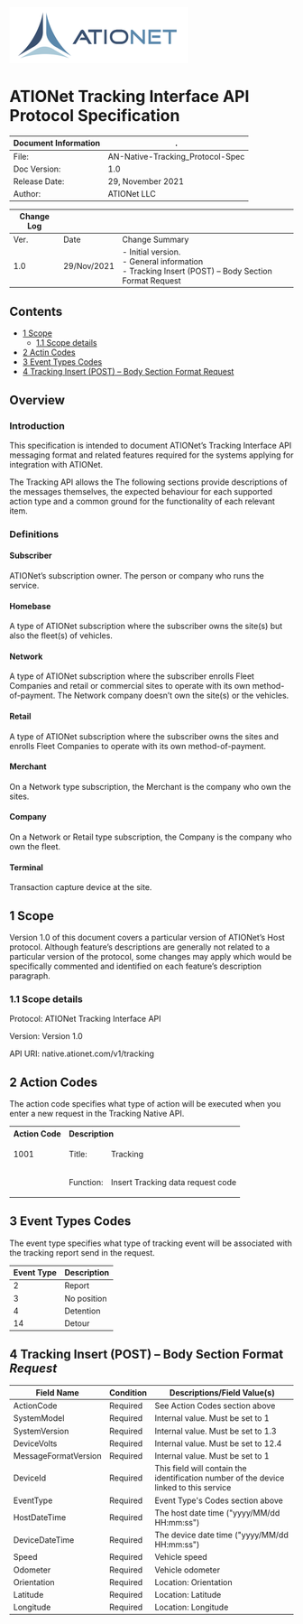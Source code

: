 ![ationetlogo](Content/Images/ATIOnetLogo_250x70.png)
# ATIONet Tracking Interface API Protocol Specification

|Document Information|.|
|--- |--- |
|File:|AN-Native-Tracking_Protocol-Spec|
|Doc Version:|1.0|
|Release Date:|29, November 2021|
|Author:|ATIONet LLC|

|Change Log|||
|--- |--- |--- |
|Ver.|Date|Change Summary|
|1.0|29/Nov/2021|- Initial version. <br> - General information <br> - Tracking Insert (POST) – Body Section Format Request|

## Contents

- [1 Scope](#1-scope)
	- [1.1 Scope details](#11-scope-details)
- [2 Actin Codes](#2-Action-Codes)
- [3 Event Types Codes](#3-Event-Types-Codes)
- [4 Tracking Insert (POST) – Body Section Format Request](#4-Tracking-Insert-POST--Body-Section-Format-Request)

## Overview

### Introduction

This specification is intended to document ATIONet’s Tracking Interface
API messaging format and related features required for the systems
applying for integration with ATIONet.

The Tracking API allows the The following sections provide descriptions
of the messages themselves, the expected behaviour for each supported
action type and a common ground for the functionality of each relevant
item.

### Definitions

#### Subscriber
ATIONet’s subscription owner. The person or company who
runs the service.

#### Homebase
A type of ATIONet subscription where the subscriber owns
the site(s) but also the fleet(s) of vehicles.

#### Network
A type of ATIONet subscription where the subscriber enrolls
Fleet Companies and retail or commercial sites to operate with its own
method-of-payment. The Network company doesn’t own the site(s) or the
vehicles.

#### Retail
A type of ATIONet subscription where the subscriber owns the
sites and enrolls Fleet Companies to operate with its own
method-of-payment.

#### Merchant
On a Network type subscription, the Merchant is the
company who own the sites.

#### Company
On a Network or Retail type subscription, the Company is
the company who own the fleet.

#### Terminal
Transaction capture device at the site.

## 1 Scope

Version 1.0 of this document covers a particular version of ATIONet’s
Host protocol. Although feature’s descriptions are generally not related
to a particular version of the protocol, some changes may apply which
would be specifically commented and identified on each feature’s
description paragraph.

### 1.1 Scope details

Protocol: ATIONet Tracking Interface API

Version: Version 1.0

API URI: native.ationet.com/v1/tracking

## 2 Action Codes

The action code specifies what type of action will be executed when you enter a new request in the Tracking Native API.

<table>
	<tr valign="top">
		<th align="left">
			Action Code
		</th>
		<th colspan="2" align="left">
			Description
		</th>
	</tr>
	<tr valign="top">
		<td rowspan="3">
			<p>1001</p>
		</td>
		<td>
			<p>Title:</p>
		</td>
		<td>
			<p>Tracking</p>
		</td>
	</tr>
	<tr valign="top">
		<td>
			<p>Function:</p>
		</td>
		<td>
			<p>Insert Tracking data request code</p>
		</td>
	</tr>
	
</table>

## 3 Event Types Codes

The event type specifies what type of tracking event will be associated with the tracking report send in the request.

|Event Type|Description|
|--- |--- 
|2|Report|
|3|No position|
|4|Detention|
|14|Detour|

## 4 Tracking Insert (POST) – Body Section Format *Request*

|Field Name|Condition|Descriptions/Field Value(s)|
|--- |--- |---
|ActionCode|Required|See Action Codes section above|
|SystemModel|Required|Internal value. Must be set to 1|
|SystemVersion|Required|Internal value. Must be set to 1.3|
|DeviceVolts|Required|Internal value. Must be set to 12.4|
|MessageFormatVersion|Required|Internal value. Must be set to 1|
|DeviceId|Required|This field will contain the identification number of the device linked to this service|
|EventType|Required|Event Type's Codes section above|
|HostDateTime|Required|The host date time ("yyyy/MM/dd HH:mm:ss")|
|DeviceDateTime|Required|The device date time ("yyyy/MM/dd HH:mm:ss")|
|Speed|Required|Vehicle speed|
|Odometer|Required|Vehicle odometer|
|Orientation|Required|Location: Orientation|
|Latitude|Required|Location: Latitude|
|Longitude|Required|Location: Longitude|
